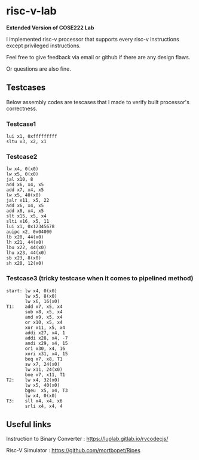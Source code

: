 # risc-v-lab
**Extended Version of COSE222 Lab**

I implemented risc-v processor that supports every risc-v instructions except privileged instructions.

Feel free to give feedback via email or github if there are any design flaws.

Or questions are also fine.

## Testcases
Below assembly codes are tescases that I made to verify built processor's correctness.

### Testcase1
```
lui x1, 0xfffffffff
sltu x3, x2, x1
```

### Testcase2
```
lw x4, 0(x0)
lw x5, 0(x0)
jal x10, 8
add x6, x4, x5
add x7, x4, x5
lw x5, 40(x0)
jalr x11, x5, 22
add x6, x4, x5
add x8, x4, x5
slt x15, x5, x4
slti x16, x5, 11
lui x1, 0x12345678
auipc x2, 0x04000
lb x20, 44(x0)
lh x21, 44(x0)
lbu x22, 44(x0)
lhu x23, 44(x0)
sb x23, 8(x0)
sh x20, 12(x0)
```

### Testcase3 (tricky testcase when it comes to pipelined method)
```
start: lw x4, 0(x0)
       lw x5, 8(x0)
       lw x6, 16(x0)
T1:    add x7, x5, x4
       sub x8, x5, x4
       and x9, x5, x4
       or x10, x5, x4
       xor x11, x5, x4
       addi x27, x4, 1
       addi x28, x4, -7
       andi x29, x4, 15
       ori x30, x4, 16
       xori x31, x4, 15
       beq x7, x8, T1
       sw x7, 24(x0)
       lw x11, 24(x0)
       bne x7, x11, T1 
T2:    lw x4, 32(x0) 
       lw x5, 40(x0) 
       bgeu  x5, x4, T3
       lw x4, 0(x0)
T3:    sll x4, x4, x6
       srli x4, x4, 4
```

## Useful links
Instruction to Binary Converter    : https://luplab.gitlab.io/rvcodecjs/

Risc-V Simulator                   : https://github.com/mortbopet/Ripes
